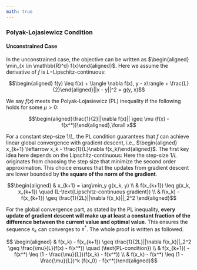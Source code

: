 ```yaml
---
math: true
---
```




### Polyak-Lojasiewicz Condition 

#### Unconstrained Case

In the unconstrained case, the objective can be written as $\begin{aligned} \min_{x \in \mathbb{R}^d} f(x)\end{aligned}$. Here we assume the derivative of $f$ is $L-$Lipschitz-continuous: 

$$\begin{aligned} f(y) \leq f(x) + \langle \nabla f(x), y - x\rangle + \frac{L}{2}\end{aligned}||x - y||^2 = g(y, x)$$

We say $f(x)$ meets the Polyak-Lojasiewicz (PL) inequality if the following holds for some $\mu > 0$:

$$\begin{aligned}\frac{1}{2}||\nabla f(x)|| \geq \mu (f(x) - f(x^*))\end{aligned},\forall x$$



For a constant step-size $1/L$, the PL condition guarantees that $f$ can achieve linear global convergence with gradient descent, i.e., $\begin{aligned} x_{k+1} \leftarrow x_k - \frac{1}{L}\nabla f(x_k)\end{aligned}$. The first key idea here depends on the Lipschitz-continuous: Here the step-size $1/L$ originates from choosing the step size that minimize the second order approximation. This choice ensures that the updates from gradient descent are lower bounded by **the square of the norm of the gradient**. 

$$\begin{aligned} & x_{k+1} = \arg\min_y g(x_k, y) \\ & f(x_{k+1}) \leq g(x_k, x_{k+1}) \quad (L-\text{Lipschitz-continuous gradient}) \\ & f(x_k) - f(x_{k+1}) \geq \frac{1}{2L}||\nabla f(x_k)||_2^2  \end{aligned}$$

For the global convergence part, as stated by the PL inequality, **every update of gradient descent will make up at least a constant fraction of the difference between the current value and optimal value**. This ensures the sequence $x_k$ can converges to $x^*$. The whole proof is written as followed.

$$  \begin{aligned} & f(x_k) - f(x_{k+1}) \geq \frac{1}{2L}||\nabla f(x_k)||_2^2 \geq \frac{\mu}{L}(f(x) - f(x^*)) \quad (\text{PL-condition}) \\ & f(x_{k+1}) - f(x^*) \leq (1 - \frac{\mu}{L})(f(x_k) - f(x^*)) \\ & f(x_k) - f(x^*) \leq (1 - \frac{\mu}{L})^k (f(x_0) - f(x^*))\end{aligned}$$

